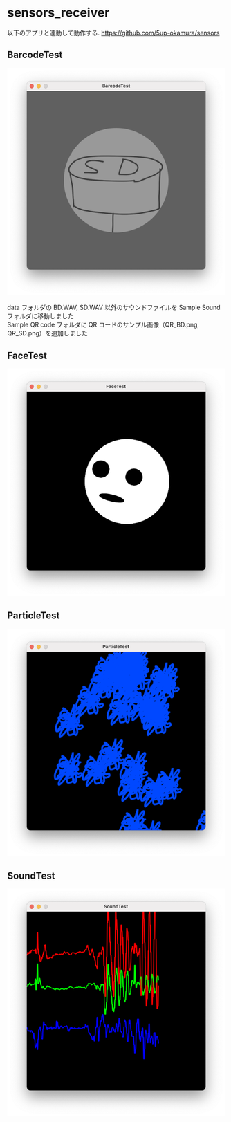 # sensors_receiver

以下のアプリと連動して動作する. 
https://github.com/5up-okamura/sensors

## BarcodeTest

![BarcodeTest](./Screenshots/BarcodeTest.png)

data フォルダの BD.WAV, SD.WAV 以外のサウンドファイルを Sample Sound フォルダに移動しました  
Sample QR code フォルダに QR コードのサンプル画像（QR_BD.png, QR_SD.png）を追加しました

## FaceTest

![FaceTest](./Screenshots/FaceTest.png)

## ParticleTest

![ParticleTest](./Screenshots/ParticleTest.png)

## SoundTest

![SoundTest](./Screenshots/SoundTest.png)
